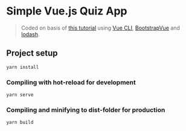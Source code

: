 # Simple Vue.js Quiz App

> Coded on basis of [this tutorial](https://www.youtube.com/watch?v=4deVCNJq3qc) using [Vue CLI](https://cli.vuejs.org/), [BootstrapVue](https://bootstrap-vue.org/docs) and [lodash](https://github.com/lodash/lodash).

## Project setup

```
yarn install
```

### Compiling with hot-reload for development

```
yarn serve
```

### Compiling and minifying to dist-folder for production

```
yarn build
```
